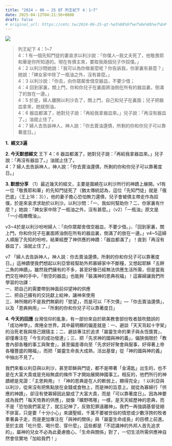 ```yaml
---
title: "2024 – 06 – 25 QT 列王紀下 4：1~7"
date: 2025-04-12T04:21:56+0800
draft: false
# original_url: https://cmtc.tw/2024-06-25-qt-%e5%88%97%e7%8e%8b%e7%b4%80%e4%b8%8b-4%ef%bc%9a17
---
```


![](/images/qt.jpg)
> 列王紀下 4：1\~7  
> 4：1 有一個先知門徒的妻哀求以利沙說：「你僕人─我丈夫死了，他敬畏耶和華是你所知道的。現在有債主來，要取我兩個兒子作奴僕。」  
> 4：2 以利沙問她說：「我可以為你做甚麼呢？你告訴我，你家裏有甚麼？」她說：「婢女家中除了一瓶油之外，沒有甚麼。」  
> 4：3 以利沙說：「你去，向你眾鄰舍借空器皿，不要少借；  
> 4：4 回到家裏，關上門，你和你兒子在裏面將油倒在所有的器皿裏，倒滿了的放在一邊。」  
> 4：5 於是，婦人離開以利沙去了，關上門，自己和兒子在裏面；兒子把器皿拿來，她就倒油。  
> 4：6 器皿都滿了，她對兒子說：「再給我拿器皿來。」兒子說：「再沒有器皿了。」油就止住了。  
> 4：7 婦人去告訴神人，神人說：「你去賣油還債，所剩的你和你兒子可以靠著度日。」

**1.  經文3遍**

**2. 今天默想經文**
王下 4：6 器皿都滿了，她對兒子說：「再給我拿器皿來。」兒子說：「再沒有器皿了。」油就止住了。  
4：7 婦人去告訴神人，神人說：「你去賣油還債，所剩的你和你兒子可以靠著度日。」

**3. 默想分享**
（1）最近幾天的經文，主要是圍繞在以利沙所行的神蹟上展開。v1有一位「敬畏耶和華」的先知門徒死了（猶太傳統認為，這位「先知門徒」就是「俄巴底」（王上18：3）），他的妻子擔心恐怕無力還債，兒子會被債主帶走作為奴僕，於是來哀求求助於以利沙。以利沙問：「一、我如何幫助你？二、你家裏有什麼？」她說：「婢女家中除了一瓶油之外，沒有甚麼。」（v2）「一瓶油」原文是「一小瓶橄欖油」。

v3\~4於是以利沙吩咐婦人：「向你眾鄰舍借空器皿，不要少借。」、「回到家裏，關上門，你和你兒子在裏面將油倒在所有的器皿裏，倒滿了的放在一邊。」v4\~5這婦人順服了先知的吩咐，結果經歷了神供應的神蹟：「器皿都滿了」！直到「再沒有器皿了，油就止住了。」

v7 「婦人去告訴神人，神人說：你去賣油還債，所剩的你和你兒子可以靠著度日。」這神蹟使我們想起以利亞曾經幫助外邦寡婦家中不斷糧，又想起耶穌「五餅二魚的神蹟」。雖然我們擁有的不多，甚至好像已經無法供應生活所需，但是當我們交在神的手中，「倒空的器皿」也能夠「裝滿神的恩典祝福」！這寡婦讓我們所學習的功課：  
一、把自己的需要帶到神面前仰望神的供應  
二、把自己擁有的交託獻上給神，讓神來使用  
三、神所賜的不是我們無窮的「慾望」，而是可以「不欠債」—「你去賣油還債」，以及「恩典夠用」—「所剩的你和你兒子可以靠著度日」

**4. 今天的回應**
台灣信仰的亂象，有一部份來自於歐美教會部份牧者鼓吹錯誤的「成功神學」，席捲全世界。其中最明顯的偏差就是：一、避談「天天背起十字架」的治死老我與捨己跟隨主；二、避談專注於追求「屬靈生命的果子與永恆獎賞」，卻僅專注在「今生的成功發達」；三、把「先求神的國與神的義」，偏狹侷限於「教會內部各種的事工與聚會」，甚至偏差導向至「先求好好聚會與服事，好得著上帝各種豐盛的賜福」，而把「屬靈生命長大成熟，活出基督」從「神的國與神的義」中抽出不見了。

我們來看以利亞與以利沙，甚至耶穌與門徒，都不是帶著「金湯匙」出生的，也不是在大富大貴或是充裕無虞的條件下才開始展開神國事工。相反的，他們所行的神蹟總是見證：「主恩夠用」！「神的恩典是在人的軟弱上，顯得完全」！以利亞與以利沙，從來沒有把焦點放在金錢或食物上，而是神的旨意上。就從為寡婦行「供應的神蹟」，卻沒有使寡婦因此變成了大富大貴，而是「可以靠著度日」。因為神要成為我們「每天倚靠的供應」，就像「曠野嗎哪」一樣，是天天經歷神的恩典，而不是「恐怕我們富足了，就忘記神了，反致犯罪遠離神」。我們一再強調基督徒絕不排富，只是要「十分小心」來讀聖經，千萬不要被世俗的情慾或少數浮誇的牧者牽著鼻子走，而是更加專注在「與神的關係」與「屬靈生命成長」的目標上前進。至於主說「吃什麼、喝什麼、穿什麼」，這些都是「不認識神的外邦人首先追求的」，屬神的兒女不必為此憂慮擔心，「生命與關係」對了，一切生活所需供應神自然會信實地「加給我們！」
